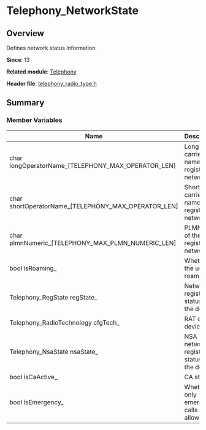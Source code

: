 # Telephony_NetworkState
<!--Kit: Telephony Kit-->
<!--Subsystem: Telephony-->
<!--Owner: @Terence_Super-->
<!--Designer: @Terence_Super-->
<!--Tester: @jiang_99-->
<!--Adviser: @zhang_yixin13-->

## Overview

Defines network status information.

**Since**: 13

**Related module**: [Telephony](capi-telephony.md)

**Header file**: [telephony_radio_type.h](capi-telephony-radio-type-h.md)

## Summary

### Member Variables

| Name| Description|
| -- | -- |
| char longOperatorName_[TELEPHONY_MAX_OPERATOR_LEN] | Long carrier name of the registered network.|
| char shortOperatorName_[TELEPHONY_MAX_OPERATOR_LEN] | Short carrier name of the registered network.|
| char plmnNumeric_[TELEPHONY_MAX_PLMN_NUMERIC_LEN] | PLMN code of the registered network.|
| bool isRoaming_ | Whether the user is roaming.|
| Telephony_RegState regState_ | Network registration status of the device.|
| Telephony_RadioTechnology cfgTech_ | RAT of the device.|
| Telephony_NsaState nsaState_ | NSA network registration status of the device.|
| bool isCaActive_ | CA status.|
| bool isEmergency_ | Whether only emergency calls are allowed.|
